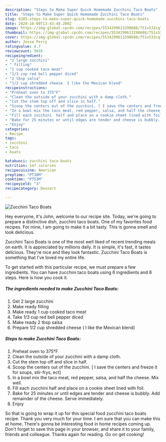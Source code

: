 ```yaml
---
description: "Steps to Make Super Quick Homemade Zucchini Taco Boats"
title: "Steps to Make Super Quick Homemade Zucchini Taco Boats"
slug: 6205-steps-to-make-super-quick-homemade-zucchini-taco-boats
date: 2020-10-08T13:43:48.200Z
image: https://img-global.cpcdn.com/recipes/5534299613298688/751x532cq70/zucchini-taco-boats-recipe-main-photo.jpg
thumbnail: https://img-global.cpcdn.com/recipes/5534299613298688/751x532cq70/zucchini-taco-boats-recipe-main-photo.jpg
cover: https://img-global.cpcdn.com/recipes/5534299613298688/751x532cq70/zucchini-taco-boats-recipe-main-photo.jpg
author: Jesse Perry
ratingvalue: 4.7
reviewcount: 3035
recipeingredient:
- "2 large zucchini"
- " filling"
- "1 cup cooked taco meat"
- "1/3 cup red bell pepper diced"
- "2 tbsp salsa"
- "1/2 cup shredded cheese  I like the Mexican blend"
recipeinstructions:
- "Preheat oven to 375°F"
- "Clean the outside of your zucchini with a damp cloth."
- "Cut the stem top off and slice in half."
- "Scoop the centers out of the zucchini. [ I save the centers and freeze  it for soups, stir-frys, ect]"
- "In a bowl mix the taco meat, red pepper, salsa, and half the cheese. Mix well."
- "Fill each zucchini  half and place on a cookie sheet lined with foil."
- "Bake for 25 minutes or until edges are tender and cheese is bubbly. Add remainder of the cheese. Serve immediately."
- "Enjoy"
categories:
- Recipe
tags:
- zucchini
- taco
- boats

katakunci: zucchini taco boats 
nutrition: 147 calories
recipecuisine: American
preptime: "PT38M"
cooktime: "PT53M"
recipeyield: "3"
recipecategory: Dessert

---
```



![Zucchini Taco Boats](https://img-global.cpcdn.com/recipes/5534299613298688/751x532cq70/zucchini-taco-boats-recipe-main-photo.jpg)

Hey everyone, it's John, welcome to our recipe site. Today, we're going to prepare a distinctive dish, zucchini taco boats. One of my favorites food recipes. For mine, I am going to make it a bit tasty. This is gonna smell and look delicious.



Zucchini Taco Boats is one of the most well liked of recent trending meals on earth. It is appreciated by millions daily. It is simple, it's fast, it tastes delicious. They're nice and they look fantastic. Zucchini Taco Boats is something that I've loved my entire life.


To get started with this particular recipe, we must prepare a few ingredients. You can have zucchini taco boats using 6 ingredients and 8 steps. Here is how you cook it.

<!--inarticleads1-->

##### The ingredients needed to make Zucchini Taco Boats:

1. Get 2 large zucchini
1. Make ready  filling
1. Make ready 1 cup cooked taco meat
1. Take 1/3 cup red bell pepper diced
1. Make ready 2 tbsp salsa
1. Prepare 1/2 cup shredded cheese ( I like the Mexican blend)




<!--inarticleads2-->

##### Steps to make Zucchini Taco Boats:

1. Preheat oven to 375°F
1. Clean the outside of your zucchini with a damp cloth.
1. Cut the stem top off and slice in half.
1. Scoop the centers out of the zucchini. [ I save the centers and freeze  it for soups, stir-frys, ect]
1. In a bowl mix the taco meat, red pepper, salsa, and half the cheese. Mix well.
1. Fill each zucchini  half and place on a cookie sheet lined with foil.
1. Bake for 25 minutes or until edges are tender and cheese is bubbly. Add remainder of the cheese. Serve immediately.
1. Enjoy




So that is going to wrap it up for this special food zucchini taco boats recipe. Thank you very much for your time. I am sure that you can make this at home. There's gonna be interesting food in home recipes coming up. Don't forget to save this page in your browser, and share it to your family, friends and colleague. Thanks again for reading. Go on get cooking!

